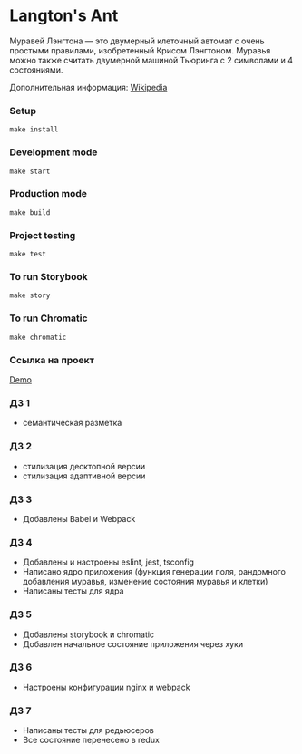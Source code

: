 # Langton's Ant

Муравей Лэнгтона — это двумерный клеточный автомат с очень простыми правилами, изобретенный Крисом Лэнгтоном. Муравья можно также считать двумерной машиной Тьюринга с 2 символами и 4 состояниями.

Дополнительная информация: [Wikipedia](https://ru.wikipedia.org/wiki/%D0%9C%D1%83%D1%80%D0%B0%D0%B2%D0%B5%D0%B9_%D0%9B%D1%8D%D0%BD%D0%B3%D1%82%D0%BE%D0%BD%D0%B0)

### Setup

```
make install
```

### Development mode

```
make start
```

### Production mode

```
make build
```

### Project testing

```
make test
```

### To run Storybook

```
make story
```

### To run Chromatic

```
make chromatic
```

### Ссылка на проект

[Demo](https://langtons-ant-git-hw7-surtt.vercel.app/)

### ДЗ 1

- семантическая разметка

### ДЗ 2

- стилизация десктопной версии
- стилизация адаптивной версии

### ДЗ 3

- Добавлены Babel и Webpack

### ДЗ 4

- Добавлены и настроены eslint, jest, tsconfig
- Написано ядро приложения (функция генерации поля, рандомного добавления муравья, изменение состояния муравья и клетки)
- Написаны тесты для ядра

### ДЗ 5

- Добавлены storybook и chromatic
- Добавлен начальное состояние приложения через хуки

### ДЗ 6

- Настроены конфигурации nginx и webpack

### ДЗ 7

- Написаны тесты для редьюсеров
- Все состояние перенесено в redux
